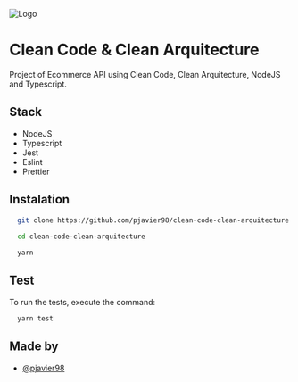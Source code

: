 ![Logo](https://source.unsplash.com/pwxESDWRwDE/600x300)

# Clean Code & Clean Arquitecture

Project of Ecommerce API using Clean Code, Clean Arquitecture, NodeJS and Typescript.

## Stack

* NodeJS
* Typescript
* Jest
* Eslint
* Prettier

## Instalation

```bash
  git clone https://github.com/pjavier98/clean-code-clean-arquitecture.git
  
  cd clean-code-clean-arquitecture

  yarn
```
    
## Test

To run the tests, execute the command:

```bash
  yarn test
```

## Made by

- [@pjavier98](https://www.github.com/pjavier98)
